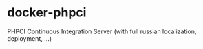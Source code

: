 # docker-phpci
PHPCI Continuous Integration Server (with full russian localization, deployment, ...)
